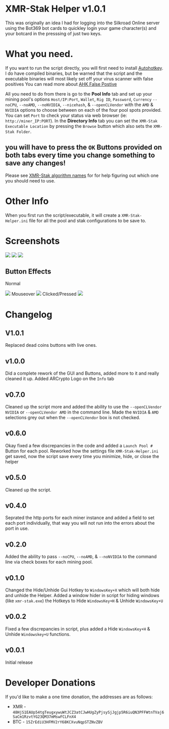# XMR-Stak Helper v1.0.1

This was originally an idea I had for logging into the Silkroad Online server using the Bot369 bot cards to quickley login your game character(s) and your botcard in the presssing of just two keys.

# What you need.

If you want to run the script directly, you will first need to install [Autohotkey](https://autohotkey.com/).
I do have compiled binaries, but be warned that the script and the executable binaries will most likely set off your virus scanner with false positives
You can read more about [AHK False Postive](https://www.google.com/search?num=100&client=firefox-b-1-ab&ei=wzTaW5OyLMT4sgWuhrEY&q=autohotkey+false+positive&oq=autohotkey+fal&gs_l=psy-ab.3.0.0l2j0i22i30l4j0i22i10i30j0i22i30l3.10920.14304..15055...0.0..0.222.1256.7j2j2......0....1..gws-wiz.......0i71j0i67j0i131i67j0i131.kR0ar0c7AEY)

All you need to do from there is go to the <b>Pool Info</b> tab and set up your mining pool's options `Host/IP:Port`, `Wallet`, `Rig ID`, `Password`, `Currency`  `--noCPU`, `--noAMD`, `--noNVIDIA`, `--nicehash`, & `--openCLVendor` with the `AMD` & `NVIDIA` options to choose between on each of the four pool spots provided.
You can set `Port` to check your status via web browser (ie: `http://miner_IP:PORT`).
In the <b>Directory Info</b> tab you can set the `XMR-Stak Executable Location` by pressing the `Browse` button which also sets the `XMR-Stak Folder`.
## you will have to press the `OK` Buttons provided on both tabs every time you change something to save any changes!
Please see [XMR-Stak algorithm names](https://github.com/xmrig/xmrig-proxy/blob/master/doc/STRATUM_EXT.md#15-xmr-stak-algorithm-names) for for help figuring out which one you should need to use.

# Other Info
When you first run the script/executable, it will create a `XMR-Stak-Helper.ini` file for all the pool and stak configurations to be save to.

# Screenshots
<img src="https://i.imgur.com/6syMijD.png">
<img src="https://i.imgur.com/E7iC65k.png">
<img src="https://i.imgur.com/BNQMoJN.png">

## Button Effects

Normal

<img src="https://i.imgur.com/zmsozDF.png">
Mouseover

<img src="https://i.imgur.com/ndIo0Ne.png">
Clicked/Pressed

<img src="https://i.imgur.com/RgLPQZM.png">

# Changelog

## V1.0.1
Replaced dead coins buttons with live ones.

## v1.0.0
Did a complete rework of the GUI and Buttons, added more to it and really cleaned it up.
Added ARCrypto Logo on the `Info` tab

## v0.7.0
Cleaned up the script more and added the ability to use the `--openCLVendor NVIDIA` or `--openCLVendor AMD` in the command line.
Made the `NVIDIA` & `AMD` selections grey out when the `--openCLVendor` box is not checked.

## v0.6.0
Okay fixed a few discrepancies in the code and added a `Launch Pool #` Button for each pool.
Reworked how the settings file `XMR-Stak-Helper.ini` get saved, now the script save every time you minimize, hide, or close the helper

## v0.5.0
Cleaned up the script. 

## v0.4.0
Seprated the http ports for each miner instance and added a field to set each port individually, that way you will not run into the errors about the port in use.

## v0.2.0
Added the ability to pass `--noCPU`, `--noAMD`, & `--noNVIDIA` to the command line via check boxes for each mining pool.

## v0.1.0
Changed the Hide/Unhide Gui Hotkey to `WindowsKey+X` which will both hide and unhide the Helper.
Added a window hider in script for hiding windows (like `xmr-stak.exe`) the Hotkeys to Hide `WindowsKey+H` & Unhide `WindowsKey+U`

## v0.0.2
Fixed a few discrepancies in script, plus added a Hide `WindowsKey+H` & Unhide `Windowskey+U` functions.

## v0.0.1
Initial release

Developer Donations
===================
If you'd like to make a one time donation, the addresses are as follows:
* XMR - ```48HjS1EAUp54tgTeugxywuWtJCZ3atCJwHUgZyPjsySjJgjp5R6iuQN3PFFWtnTVaj6SaCm1RzvtYG23QM37mMswFCLFnX4```
* BTC - ```15ZrEdiU3HFMV2rY68KCXvuNqpSTZNvZBV```
